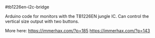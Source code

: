 #tb1226en-i2c-bridge

Arduino code for monitors with the TB1226EN jungle IC. Can control the vertical size output with two buttons.

More here: https://immerhax.com/?p=185
           https://immerhax.com/?p=143 
